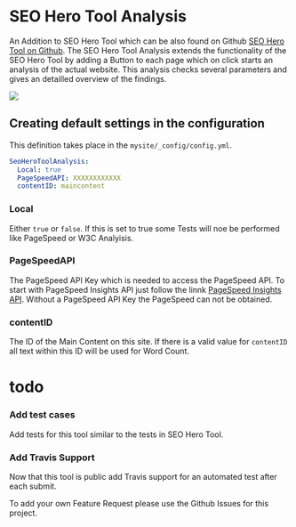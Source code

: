 # SEO Hero Tool Analysis

An Addition to SEO Hero Tool which can be also found on Github [SEO Hero Tool on Github](https://github.com/nomidi/silverstripe-seo-hero-tool).
The SEO Hero Tool Analysis extends the functionality of the SEO Hero Tool by adding a Button to each page which on click starts an analysis of the actual website.
This analysis checks several parameters and gives an detailled overview of the findings.

![](docs/images/seo-analysis-preview.png)

## Creating default settings in the configuration

This definition takes place in the `mysite/_config/config.yml`.

``` yml
SeoHeroToolAnalysis:
  Local: true
  PageSpeedAPI: XXXXXXXXXXXX
  contentID: maincontent
```

### Local
Either `true` or `false`. If this is set to true some Tests will noe be performed like PageSpeed or W3C Analyisis.

### PageSpeedAPI
The PageSpeed API Key which is needed to access the PageSpeed API. To start with PageSpeed Insights API just follow the linnk [PageSpeed Insights API](https://developers.google.com/speed/docs/insights/v4/getting-started).
Without a PageSpeed API Key the PageSpeed can not be obtained.

### contentID
The ID of the Main Content on this site. If there is a valid value for `contentID` all text within this ID will be used for Word Count.

# todo

### Add test cases
Add tests for this tool similar to the tests in SEO Hero Tool.

### Add Travis Support
Now that this tool is public add Travis support for an automated test after each submit.

To add your own Feature Request please use the Github Issues for this project.
